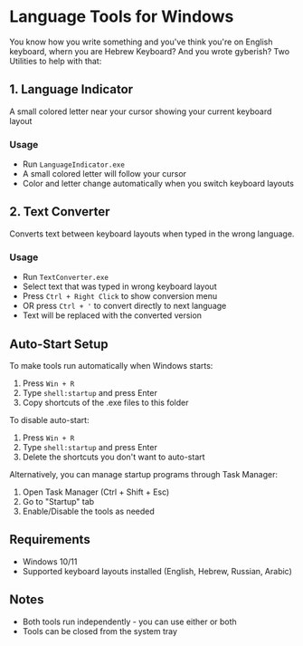 # Language Tools for Windows
You know how you write something and you've think you're on English keyboard, whern you are Hebrew Keyboard?
And you wrote gyberish?
Two Utilities to help with that:

## 1. Language Indicator
A small colored letter near your cursor showing your current keyboard layout

### Usage
- Run `LanguageIndicator.exe`
- A small colored letter will follow your cursor
- Color and letter change automatically when you switch keyboard layouts

## 2. Text Converter
Converts text between keyboard layouts when typed in the wrong language.

### Usage
- Run `TextConverter.exe`
- Select text that was typed in wrong keyboard layout
- Press `Ctrl + Right Click` to show conversion menu
- OR press `Ctrl + '` to convert directly to next language
- Text will be replaced with the converted version

## Auto-Start Setup
To make tools run automatically when Windows starts:

1. Press `Win + R`
2. Type `shell:startup` and press Enter
3. Copy shortcuts of the .exe files to this folder

To disable auto-start:
1. Press `Win + R`
2. Type `shell:startup` and press Enter
3. Delete the shortcuts you don't want to auto-start

Alternatively, you can manage startup programs through Task Manager:
1. Open Task Manager (Ctrl + Shift + Esc)
2. Go to "Startup" tab
3. Enable/Disable the tools as needed

## Requirements
- Windows 10/11
- Supported keyboard layouts installed (English, Hebrew, Russian, Arabic)

## Notes
- Both tools run independently - you can use either or both
- Tools can be closed from the system tray